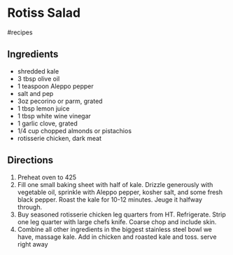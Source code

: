 # Rotiss Salad

#recipes 

## Ingredients

- shredded kale
- 3 tbsp olive oil
- 1 teaspoon Aleppo pepper
- salt and pep
- 3oz pecorino or parm, grated
- 1 tbsp lemon juice
- 1 tbsp white wine vinegar
- 1 garlic clove, grated
- 1/4 cup chopped almonds or pistachios
- rotisserie chicken, dark meat

## Directions

1. Preheat oven to 425
2. Fill one small baking sheet with half of kale. Drizzle generously with vegetable oil, sprinkle with Aleppo pepper, kosher salt, and some fresh black pepper. Roast the kale for 10-12 minutes. Jeuge it halfway through.
3. Buy seasoned rotisserie chicken leg quarters from HT. Refrigerate. Strip one leg quarter with large chefs knife. Coarse chop and include skin.
4. Combine all other ingredients in the biggest stainless steel bowl we have, massage kale. Add in chicken and roasted kale and toss. serve right away